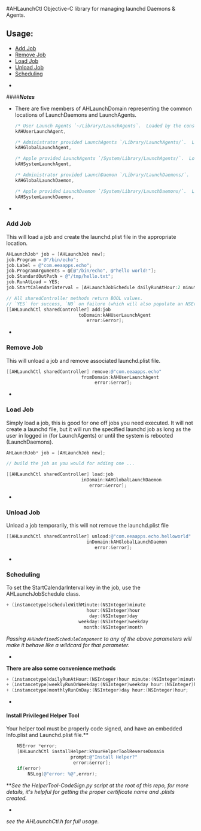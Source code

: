 #AHLaunchCtl
Objective-C library for managing launchd Daemons & Agents.

## Usage:
*  [Add Job](#add-job)  
* [Remove Job](#remove-job)  
* [Load Job](#load-job)  
*  [Unload Job](#unload-job)  
*  [Scheduling](#scheduling) 
 
-
####*__Notes__*
 * There are five members of AHLaunchDomain representing the common locations of LaunchDaemons and LaunchAgents.

	```objective-c
	/* User Launch Agents `~/Library/LaunchAgents`.  Loaded by the console user.*/
	kAHUserLaunchAgent,

	/* Administrator provided LaunchAgents `/Library/LaunchAgents/`.  Loaded by the console user */
	kAHGlobalLaunchAgent,

	/* Apple provided LaunchAgents `/System/Library/LaunchAgents/`.  Loaded by root user.*/
	kAHSystemLaunchAgent,

	/* Administrator provided LaunchDaemon `/Library/LaunchDaemons/`.  Loaded by root user.*/
	kAHGlobalLaunchDaemon,

	/* Apple provided LaunchDaemon `/System/Library/LaunchDaemons/`.  Loaded by root user.*/
	kAHSystemLaunchDaemon,
	```

-
### Add Job
This will load a job and create the launchd.plist file in the appropriate location.

```objective-c
AHLaunchJob* job = [AHLaunchJob new];
job.Program = @"/bin/echo";
job.Label = @"com.eeaapps.echo";
job.ProgramArguments = @[@"/bin/echo", @"hello world!"];
job.StandardOutPath = @"/tmp/hello.txt";
job.RunAtLoad = YES;
job.StartCalendarInterval = [AHLaunchJobSchedule dailyRunAtHour:2 minute:00];

// All sharedController methods return BOOL values.
// `YES` for success, `NO` on failure (which will also populate an NSError).
[[AHLaunchCtl sharedController] add:job
                           toDomain:kAHUserLaunchAgent
                              error:&error];
```
-
### Remove Job
This will unload a job and remove associated launchd.plist file.
```objective-c
[[AHLaunchCtl sharedController] remove:@"com.eeaapps.echo"
                            fromDomain:kAHUserLaunchAgent
                                 error:&error];
```
-
### Load Job
Simply load a job, this is good for one off jobs you need executed.
It will not create a launchd file, but it will run the specified launchd job as long as the user in logged in (for LaunchAgents) or until the system is rebooted (LaunchDaemons).
```objective-c
AHLaunchJob* job = [AHLaunchJob new];

// build the job as you would for adding one ...

[[AHLaunchCtl sharedController] load:job
						    inDomain:kAHGlobalLaunchDaemon
					  	  	   error:&error];

```
-
### Unload Job
Unload a job temporarily, this will not remove the launchd.plist file
```objective-c
[[AHLaunchCtl sharedController] unload:@"com.eeaapps.echo.helloworld"
                              inDomain:kAHGlobalLaunchDaemon
                                 error:&error];
```
-
### Scheduling
To set the StartCalendarInterval key in the job, use the AHLaunchJobSchedule class.

```objective-c
+ (instancetype)scheduleWithMinute:(NSInteger)minute
                              hour:(NSInteger)hour
                               day:(NSInteger)day
                           weekday:(NSInteger)weekday
                             month:(NSInteger)month
```
_Passing ```AHUndefinedScheduleComponent``` to any of the above parameters will make it behave like a wildcard for that parameter._

-

**There are also some convenience methods**
```objective-c
+ (instancetype)dailyRunAtHour:(NSInteger)hour minute:(NSInteger)minute;
+ (instancetype)weeklyRunOnWeekday:(NSInteger)weekday hour:(NSInteger)hour;
+ (instancetype)monthlyRunOnDay:(NSInteger)day hour:(NSInteger)hour;

```

-
#### Install Privileged Helper Tool
Your helper tool must be properly code signed, and have an embedded Info.plist and Launchd.plist file.**
```objective-c
	NSError *error;
    [AHLaunchCtl installHelper:kYourHelperToolReverseDomain
    					prompt:@"Install Helper?"
   						 error:&error];
    if(error)
    	NSLog(@"error: %@",error);
```

**_See the HelperTool-CodeSign.py script at the root of this repo, for more details, it's helpful for getting the proper certificate name and .plists created._

-

_see the AHLaunchCtl.h for full usage._


